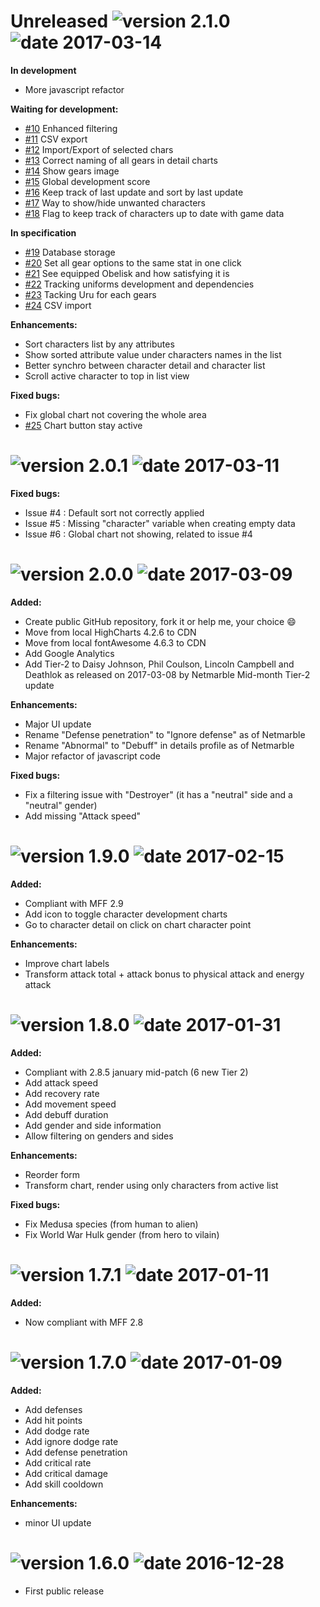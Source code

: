 # Unreleased ![version 2.1.0](https://img.shields.io/badge/version-2.1.0-brightgreen.svg?style=flat) ![date 2017-03-14](https://img.shields.io/badge/date-2017--03--14-red.svg?style=flat)

**In development**

- More javascript refactor

**Waiting for development:**
- [#10](https://github.com/Mokhet/MFF-roster-tracker/issues/10) Enhanced filtering
- [#11](https://github.com/Mokhet/MFF-roster-tracker/issues/11) CSV export
- [#12](https://github.com/Mokhet/MFF-roster-tracker/issues/12) Import/Export of selected chars
- [#13](https://github.com/Mokhet/MFF-roster-tracker/issues/13) Correct naming of all gears in detail charts
- [#14](https://github.com/Mokhet/MFF-roster-tracker/issues/14) Show gears image
- [#15](https://github.com/Mokhet/MFF-roster-tracker/issues/15) Global development score
- [#16](https://github.com/Mokhet/MFF-roster-tracker/issues/16) Keep track of last update and sort by last update
- [#17](https://github.com/Mokhet/MFF-roster-tracker/issues/17) Way to show/hide unwanted characters
- [#18](https://github.com/Mokhet/MFF-roster-tracker/issues/18) Flag to keep track of characters up to date with game data

**In specification**

- [#19](https://github.com/Mokhet/MFF-roster-tracker/issues/19) Database storage
- [#20](https://github.com/Mokhet/MFF-roster-tracker/issues/20) Set all gear options to the same stat in one click
- [#21](https://github.com/Mokhet/MFF-roster-tracker/issues/21) See equipped Obelisk and how satisfying it is
- [#22](https://github.com/Mokhet/MFF-roster-tracker/issues/22) Tracking uniforms development and dependencies
- [#23](https://github.com/Mokhet/MFF-roster-tracker/issues/23) Tacking Uru for each gears
- [#24](https://github.com/Mokhet/MFF-roster-tracker/issues/24) CSV import

**Enhancements:**

- Sort characters list by any attributes
- Show sorted attribute value under characters names in the list
- Better synchro between character detail and character list
- Scroll active character to top in list view

**Fixed bugs:**

- Fix global chart not covering the whole area
- [#25](https://github.com/Mokhet/MFF-roster-tracker/issues/25) Chart button stay active

# ![version 2.0.1](https://img.shields.io/badge/version-2.0.1-brightgreen.svg?style=flat) ![date 2017-03-11](https://img.shields.io/badge/date-2017--03--11-red.svg?style=flat)

**Fixed bugs:**

- Issue #4 : Default sort not correctly applied
- Issue #5 : Missing "character" variable when creating empty data
- Issue #6 : Global chart not showing, related to issue #4

# ![version 2.0.0](https://img.shields.io/badge/version-2.0.0-brightgreen.svg?style=flat) ![date 2017-03-09](https://img.shields.io/badge/date-2017--03--09-red.svg?style=flat)

**Added:**

- Create public GitHub repository, fork it or help me, your choice :smile:
- Move from local HighCharts 4.2.6 to CDN
- Move from local fontAwesome 4.6.3 to CDN
- Add Google Analytics
- Add Tier-2 to Daisy Johnson, Phil Coulson, Lincoln Campbell and Deathlok as released on 2017-03-08 by Netmarble Mid-month Tier-2 update

**Enhancements:**

- Major UI update
- Rename "Defense penetration" to "Ignore defense" as of Netmarble
- Rename "Abnormal" to "Debuff" in details profile as of Netmarble
- Major refactor of javascript code

**Fixed bugs:**

- Fix a filtering issue with "Destroyer" (it has a "neutral" side and a "neutral" gender)
- Add missing "Attack speed"

# ![version 1.9.0](https://img.shields.io/badge/version-1.9.0-brightgreen.svg?style=flat) ![date 2017-02-15](https://img.shields.io/badge/date-2017--02--15-red.svg?style=flat)

**Added:**

- Compliant with MFF 2.9
- Add icon to toggle character development charts
- Go to character detail on click on chart character point

**Enhancements:**

- Improve chart labels
- Transform attack total + attack bonus to physical attack and energy attack


# ![version 1.8.0](https://img.shields.io/badge/version-1.8.0-brightgreen.svg?style=flat) ![date 2017-01-31](https://img.shields.io/badge/date-2017--01--31-red.svg?style=flat)

**Added:**

- Compliant with 2.8.5 january mid-patch (6 new Tier 2)
- Add attack speed
- Add recovery rate
- Add movement speed
- Add debuff duration
- Add gender and side information
- Allow filtering on genders and sides

**Enhancements:**

- Reorder form
- Transform chart, render using only characters from active list

**Fixed bugs:**

- Fix Medusa species (from human to alien)
- Fix World War Hulk gender (from hero to vilain)


# ![version 1.7.1](https://img.shields.io/badge/version-1.7.1-brightgreen.svg?style=flat) ![date 2017-01-11](https://img.shields.io/badge/date-2017--01--11-red.svg?style=flat)

**Added:**

- Now compliant with MFF 2.8


# ![version 1.7.0](https://img.shields.io/badge/version-1.7.0-brightgreen.svg?style=flat) ![date 2017-01-09](https://img.shields.io/badge/date-2017--01--09-red.svg?style=flat)

**Added:**

- Add defenses
- Add hit points
- Add dodge rate
- Add ignore dodge rate
- Add defense penetration
- Add critical rate
- Add critical damage
- Add skill cooldown

**Enhancements:**

- minor UI update


# ![version 1.6.0](https://img.shields.io/badge/version-1.6.0-brightgreen.svg?style=flat) ![date 2016-12-28](https://img.shields.io/badge/date-2017--12--28-red.svg?style=flat)

- First public release
